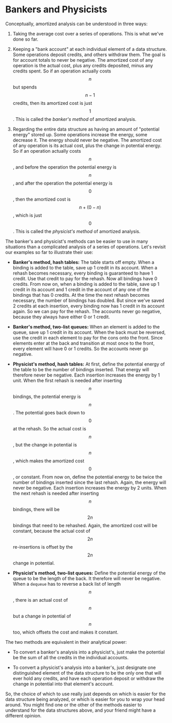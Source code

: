 # Bankers and Physicists

Conceptually, amortized analysis can be understood in three ways:

1. Taking the average cost over a series of operations.  This is what we've
   done so far.

2. Keeping a "bank account" at each individual element of a data structure. Some
   operations deposit credits, and others withdraw them. The goal is for account
   totals to never be negative. The amortized cost of any operation is the
   actual cost, plus any credits deposited, minus any credits spent. So if an
   operation actually costs $$n$$ but spends $$n-1$$ credits, then its amortized
   cost is just $$1$$. This is called the *banker's method* of amortized
   analysis.

3. Regarding the entire data structure as having an amount of "potential energy"
   stored up. Some operations increase the energy, some decrease it. The energy
   should never be negative. The amortized cost of any operation is its actual
   cost, plus the change in potential energy. So if an operation actually costs
   $$n$$, and before the operation the potential energy is $$n$$, and after the
   operation the potential energy is $$0$$, then the amortized cost is
   $$n + (0 - n)$$, which is just $$0$$. This is called the *physicist's method*
   of amortized analysis.

The banker's and physicist's methods can be easier to use in many situations
than a complicated analysis of a series of operations.  Let's revisit our
examples so far to illustrate their use:

- **Banker's method, hash tables:** The table starts off empty. When a binding
  is added to the table, save up 1 credit in its account. When a rehash becomes
  necessary, every binding is guaranteed to have 1 credit. Use that credit to
  pay for the rehash. Now all bindings have 0 credits. From now on, when a
  binding is added to the table, save up 1 credit in its account and 1 credit in
  the account of any one of the bindings that has 0 credits. At the time the
  next rehash becomes necessary, the number of bindings has doubled. But since
  we've saved 2 credits at each insertion, every binding now has 1 credit in its
  account again. So we can pay for the rehash. The accounts never go negative,
  because they always have either 0 or 1 credit.

- **Banker's method, two-list queues:** When an element is added to the queue,
  save up 1 credit in its account.  When the back must be reversed, use the
  credit in each element to pay for the cons onto the front.  Since elements
  enter at the back and transition at most once to the front, every element
  will have 0 or 1 credits.  So the accounts never go negative.

- **Physicist's method, hash tables:** At first, define the potential energy of
  the table to be the number of bindings inserted. That energy will therefore
  never be negative. Each insertion increases the energy by 1 unit. When the
  first rehash is needed after inserting $$n$$ bindings, the potential energy is
  $$n$$. The potential goes back down to $$0$$ at the rehash. So the actual cost
  is $$n$$, but the change in potential is $$n$$, which makes the amortized cost
  $$0$$, or constant. From now on, define the potential energy to be twice the
  number of bindings inserted since the last rehash. Again, the energy will
  never be negative. Each insertion increases the energy by 2 units. When the
  next rehash is needed after inserting $$n$$ bindings, there will be $$2n$$
  bindings that need to be rehashed. Again, the amortized cost will be constant,
  because the actual cost of $$2n$$ re-insertions is offset by the $$2n$$ change
  in potential.

- **Physicist's method, two-list queues:** Define the potential energy of the
  queue to be the length of the back. It therefore will never be negative. When
  a `dequeue` has to reverse a back list of length $$n$$, there is an actual cost
  of $$n$$ but a change in potential of $$n$$ too, which offsets the cost and
  makes it constant.

The two methods are equivalent in their analytical power:

- To convert a banker's analysis into a physicist's, just make the potential be
  the sum of all the credits in the individual accounts.

- To convert a physicist's analysis into a banker's, just designate one
  distinguished element of the data structure to be the only one that will ever
  hold any credits, and have each operation deposit or withdraw the change in
  potential into that element's account.

So, the choice of which to use really just depends on which is easier for the
data structure being analyzed, or which is easier for you to wrap your head
around. You might find one or the other of the methods easier to understand for
the data structures above, and your friend might have a different opinion.
